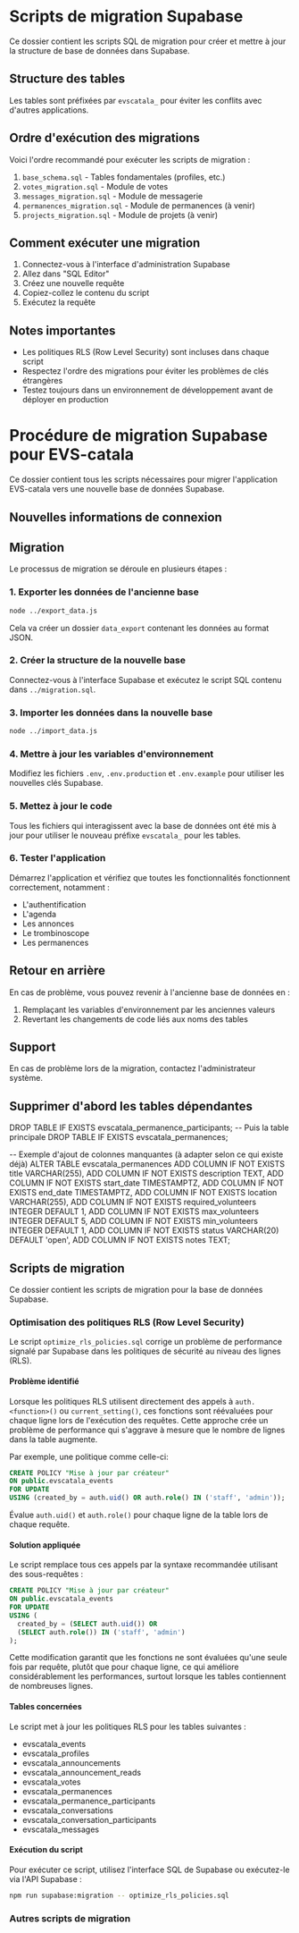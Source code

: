 # Scripts de migration Supabase

Ce dossier contient les scripts SQL de migration pour créer et mettre à jour la structure de base de données dans Supabase.

## Structure des tables

Les tables sont préfixées par `evscatala_` pour éviter les conflits avec d'autres applications.

## Ordre d'exécution des migrations

Voici l'ordre recommandé pour exécuter les scripts de migration :

1. `base_schema.sql` - Tables fondamentales (profiles, etc.)
2. `votes_migration.sql` - Module de votes
3. `messages_migration.sql` - Module de messagerie
4. `permanences_migration.sql` - Module de permanences (à venir)
5. `projects_migration.sql` - Module de projets (à venir)

## Comment exécuter une migration

1. Connectez-vous à l'interface d'administration Supabase
2. Allez dans "SQL Editor"
3. Créez une nouvelle requête
4. Copiez-collez le contenu du script
5. Exécutez la requête

## Notes importantes

- Les politiques RLS (Row Level Security) sont incluses dans chaque script
- Respectez l'ordre des migrations pour éviter les problèmes de clés étrangères
- Testez toujours dans un environnement de développement avant de déployer en production

# Procédure de migration Supabase pour EVS-catala

Ce dossier contient tous les scripts nécessaires pour migrer l'application EVS-catala vers une nouvelle base de données Supabase.

## Nouvelles informations de connexion

## Migration

Le processus de migration se déroule en plusieurs étapes :

### 1. Exporter les données de l'ancienne base

```bash
node ../export_data.js
```

Cela va créer un dossier `data_export` contenant les données au format JSON.

### 2. Créer la structure de la nouvelle base

Connectez-vous à l'interface Supabase et exécutez le script SQL contenu dans `../migration.sql`.

### 3. Importer les données dans la nouvelle base

```bash
node ../import_data.js
```

### 4. Mettre à jour les variables d'environnement

Modifiez les fichiers `.env`, `.env.production` et `.env.example` pour utiliser les nouvelles clés Supabase.

### 5. Mettez à jour le code

Tous les fichiers qui interagissent avec la base de données ont été mis à jour pour utiliser le nouveau préfixe `evscatala_` pour les tables.

### 6. Tester l'application

Démarrez l'application et vérifiez que toutes les fonctionnalités fonctionnent correctement, notamment :
- L'authentification
- L'agenda
- Les annonces
- Le trombinoscope
- Les permanences

## Retour en arrière

En cas de problème, vous pouvez revenir à l'ancienne base de données en :
1. Remplaçant les variables d'environnement par les anciennes valeurs
2. Revertant les changements de code liés aux noms des tables

## Support

En cas de problème lors de la migration, contactez l'administrateur système. 

## Supprimer d'abord les tables dépendantes
DROP TABLE IF EXISTS evscatala_permanence_participants;
-- Puis la table principale
DROP TABLE IF EXISTS evscatala_permanences; 

-- Exemple d'ajout de colonnes manquantes (à adapter selon ce qui existe déjà)
ALTER TABLE evscatala_permanences 
ADD COLUMN IF NOT EXISTS title VARCHAR(255),
ADD COLUMN IF NOT EXISTS description TEXT,
ADD COLUMN IF NOT EXISTS start_date TIMESTAMPTZ,
ADD COLUMN IF NOT EXISTS end_date TIMESTAMPTZ,
ADD COLUMN IF NOT EXISTS location VARCHAR(255),
ADD COLUMN IF NOT EXISTS required_volunteers INTEGER DEFAULT 1,
ADD COLUMN IF NOT EXISTS max_volunteers INTEGER DEFAULT 5,
ADD COLUMN IF NOT EXISTS min_volunteers INTEGER DEFAULT 1,
ADD COLUMN IF NOT EXISTS status VARCHAR(20) DEFAULT 'open',
ADD COLUMN IF NOT EXISTS notes TEXT; 

## Scripts de migration

Ce dossier contient les scripts de migration pour la base de données Supabase.

### Optimisation des politiques RLS (Row Level Security)

Le script `optimize_rls_policies.sql` corrige un problème de performance signalé par Supabase dans les politiques de sécurité au niveau des lignes (RLS). 

#### Problème identifié

Lorsque les politiques RLS utilisent directement des appels à `auth.<function>()` ou `current_setting()`, ces fonctions sont réévaluées pour chaque ligne lors de l'exécution des requêtes. Cette approche crée un problème de performance qui s'aggrave à mesure que le nombre de lignes dans la table augmente.

Par exemple, une politique comme celle-ci:

```sql
CREATE POLICY "Mise à jour par créateur" 
ON public.evscatala_events
FOR UPDATE
USING (created_by = auth.uid() OR auth.role() IN ('staff', 'admin'));
```

Évalue `auth.uid()` et `auth.role()` pour chaque ligne de la table lors de chaque requête.

#### Solution appliquée

Le script remplace tous ces appels par la syntaxe recommandée utilisant des sous-requêtes :

```sql
CREATE POLICY "Mise à jour par créateur" 
ON public.evscatala_events
FOR UPDATE
USING (
  created_by = (SELECT auth.uid()) OR 
  (SELECT auth.role()) IN ('staff', 'admin')
);
```

Cette modification garantit que les fonctions ne sont évaluées qu'une seule fois par requête, plutôt que pour chaque ligne, ce qui améliore considérablement les performances, surtout lorsque les tables contiennent de nombreuses lignes.

#### Tables concernées

Le script met à jour les politiques RLS pour les tables suivantes :
- evscatala_events
- evscatala_profiles
- evscatala_announcements
- evscatala_announcement_reads
- evscatala_votes
- evscatala_permanences
- evscatala_permanence_participants
- evscatala_conversations
- evscatala_conversation_participants
- evscatala_messages

#### Exécution du script

Pour exécuter ce script, utilisez l'interface SQL de Supabase ou exécutez-le via l'API Supabase :

```bash
npm run supabase:migration -- optimize_rls_policies.sql
```

### Autres scripts de migration
